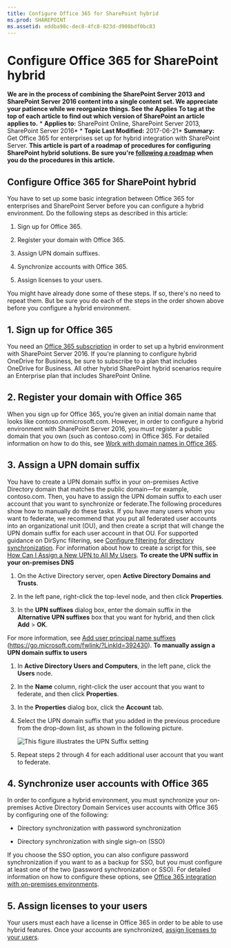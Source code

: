 ```yaml
---
title: Configure Office 365 for SharePoint hybrid
ms.prod: SHAREPOINT
ms.assetid: eddba98c-dec8-4fc8-823d-d908bdf0bc83
---
```



# Configure Office 365 for SharePoint hybrid
 **We are in the process of combining the SharePoint Server 2013 and SharePoint Server 2016 content into a single content set. We appreciate your patience while we reorganize things. See the Applies To tag at the top of each article to find out which version of SharePoint an article applies to.** * **Applies to:** SharePoint Online, SharePoint Server 2013, SharePoint Server 2016*  * **Topic Last Modified:** 2017-06-21* **Summary:** Get Office 365 for enterprises set up for hybrid integration with SharePoint Server. **This article is part of a roadmap of procedures for configuring SharePoint hybrid solutions. Be sure you're  [following a roadmap](html/sharepoint-server-2016-hybrid-configuration-roadmaps.md) when you do the procedures in this article.**
## Configure Office 365 for SharePoint hybrid

You have to set up some basic integration between Office 365 for enterprises and SharePoint Server before you can configure a hybrid environment. Do the following steps as described in this article:
1. Sign up for Office 365.
    
  
2. Register your domain with Office 365.
    
  
3. Assign UPN domain suffixes.
    
  
4. Synchronize accounts with Office 365.
    
  
5. Assign licenses to your users.
    
  
You might have already done some of these steps. If so, there's no need to repeat them. But be sure you do each of the steps in the order shown above before you configure a hybrid environment.
## 1. Sign up for Office 365

You need an  [Office 365 subscription](https://go.microsoft.com/fwlink/p/?LinkID=532795) in order to set up a hybrid environment with SharePoint Server 2016. If you're planning to configure hybrid OneDrive for Business, be sure to subscribe to a plan that includes OneDrive for Business. All other hybrid SharePoint hybrid scenarios require an Enterprise plan that includes SharePoint Online.
## 2. Register your domain with Office 365

When you sign up for Office 365, you’re given an initial domain name that looks like contoso.onmicrosoft.com. However, in order to configure a hybrid environment with SharePoint Server 2016, you must register a public domain that you own (such as contoso.com) in Office 365. For detailed information on how to do this, see  [Work with domain names in Office 365](https://go.microsoft.com/fwlink/p/?LinkID=534807).
## 3. Assign a UPN domain suffix
<a name="assignUPN"> </a>

You have to create a UPN domain suffix in your on-premises Active Directory domain that matches the public domain—for example, contoso.com. Then, you have to assign the UPN domain suffix to each user account that you want to synchronize or federate.The following procedures show how to manually do these tasks. If you have many users whom you want to federate, we recommend that you put all federated user accounts into an organizational unit (OU), and then create a script that will change the UPN domain suffix for each user account in that OU. For supported guidance on DirSync filtering, see  [Configure filtering for directory synchronization](https://go.microsoft.com/fwlink/?LinkID=392308). For information about how to create a script for this, see  [How Can I Assign a New UPN to All My Users](https://go.microsoft.com/fwlink/?LinkId=392242). **To create the UPN suffix in your on-premises DNS**
1. On the Active Directory server, open **Active Directory Domains and Trusts**.
    
  
2. In the left pane, right-click the top-level node, and then click **Properties**.
    
  
3. In the **UPN suffixes** dialog box, enter the domain suffix in the **Alternative UPN suffixes** box that you want for hybrid, and then click **Add** > **OK**.
    
  
For more information, see  [Add user principal name suffixes](https://go.microsoft.com/fwlink/?LinkId=392430) (https://go.microsoft.com/fwlink/?LinkId=392430). **To manually assign a UPN domain suffix to users**
1. In **Active Directory Users and Computers**, in the left pane, click the **Users** node.
    
  
2. In the **Name** column, right-click the user account that you want to federate, and then click **Properties**.
    
  
3. In the **Properties** dialog box, click the **Account** tab.
    
  
4. Select the UPN domain suffix that you added in the previous procedure from the drop-down list, as shown in the following picture.
    
     ![This figure illustrates the UPN Suffix setting](images/)
  

  
5. Repeat steps 2 through 4 for each additional user account that you want to federate.
    
  

## 4. Synchronize user accounts with Office 365
<a name="assignUPN"> </a>

In order to configure a hybrid environment, you must synchronize your on-premises Active Directory Domain Services user accounts with Office 365 by configuring one of the following:
- Directory synchronization with password synchronization
    
  
- Directory synchronization with single sign-on (SSO)
    
  
If you choose the SSO option, you can also configure password synchronization if you want to as a backup for SSO, but you must configure at least one of the two (password synchronization or SSO). For detailed information on how to configure these options, see  [Office 365 integration with on-premises environments](https://go.microsoft.com/fwlink/p/?LinkID=524187).
## 5. Assign licenses to your users
<a name="assignUPN"> </a>

Your users must each have a license in Office 365 in order to be able to use hybrid features. Once your accounts are synchronized,  [assign licenses to your users](https://go.microsoft.com/fwlink/p/?LinkID=529809).
